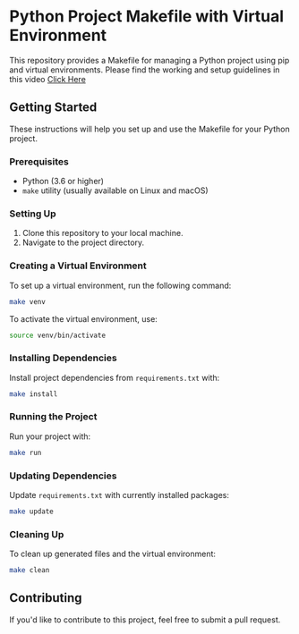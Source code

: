 

# Python Project Makefile with Virtual Environment

This repository provides a Makefile for managing a Python project using pip and virtual environments. Please find the working and setup guidelines in this video [Click Here](https://www.youtube.com/watch?v=cjy_VOyRcQk&t=700s)

## Getting Started

These instructions will help you set up and use the Makefile for your Python project.

### Prerequisites

- Python (3.6 or higher)
- `make` utility (usually available on Linux and macOS)

### Setting Up

1. Clone this repository to your local machine.
2. Navigate to the project directory.

### Creating a Virtual Environment

To set up a virtual environment, run the following command:

```bash
make venv
```

To activate the virtual environment, use:

```bash
source venv/bin/activate
```

### Installing Dependencies

Install project dependencies from `requirements.txt` with:

```bash
make install
```

### Running the Project

Run your project with:

```bash
make run
```

### Updating Dependencies

Update `requirements.txt` with currently installed packages:

```bash
make update
```

### Cleaning Up

To clean up generated files and the virtual environment:

```bash
make clean
```

## Contributing

If you'd like to contribute to this project, feel free to submit a pull request.






